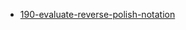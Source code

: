 - [190-evaluate-reverse-polish-notation](https://leetcode.com/problems/evaluate-reverse-polish-notation/)